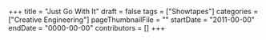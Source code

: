 +++
title = "Just Go With It"
draft = false
tags = ["Showtapes"]
categories = ["Creative Engineering"]
pageThumbnailFile = ""
startDate = "2011-00-00"
endDate = "0000-00-00"
contributors = []
+++
